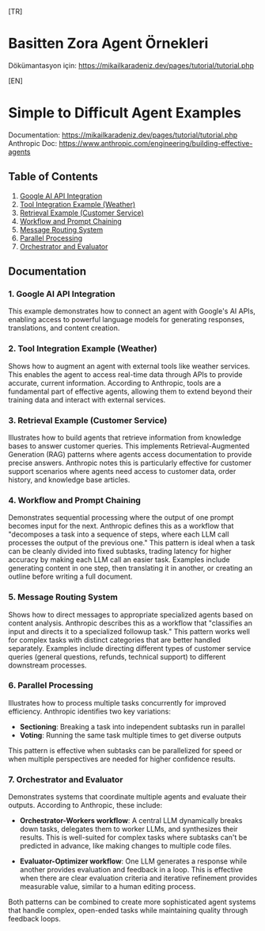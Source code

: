 [TR]

# Basitten Zora Agent Örnekleri

Dökümantasyon için: https://mikailkaradeniz.dev/pages/tutorial/tutorial.php

[EN]

# Simple to Difficult Agent Examples

Documentation: https://mikailkaradeniz.dev/pages/tutorial/tutorial.php
Anthropic Doc: https://www.anthropic.com/engineering/building-effective-agents

## Table of Contents

1. [Google AI API Integration](#1-google-ai-api-integration)
2. [Tool Integration Example (Weather)](#2-tool-integration-example)
3. [Retrieval Example (Customer Service)](#3-retrieval-example)
4. [Workflow and Prompt Chaining](#4-workflow-and-prompt-chaining)
5. [Message Routing System](#5-message-routing)
6. [Parallel Processing](#6-parallel-processing)
7. [Orchestrator and Evaluator](#7-orchestrator-and-evaluator)

## Documentation

### 1. Google AI API Integration

This example demonstrates how to connect an agent with Google's AI APIs, enabling access to powerful language models for generating responses, translations, and content creation.

### 2. Tool Integration Example (Weather)

Shows how to augment an agent with external tools like weather services. This enables the agent to access real-time data through APIs to provide accurate, current information. According to Anthropic, tools are a fundamental part of effective agents, allowing them to extend beyond their training data and interact with external services.

### 3. Retrieval Example (Customer Service)

Illustrates how to build agents that retrieve information from knowledge bases to answer customer queries. This implements Retrieval-Augmented Generation (RAG) patterns where agents access documentation to provide precise answers. Anthropic notes this is particularly effective for customer support scenarios where agents need access to customer data, order history, and knowledge base articles.

### 4. Workflow and Prompt Chaining

Demonstrates sequential processing where the output of one prompt becomes input for the next. Anthropic defines this as a workflow that "decomposes a task into a sequence of steps, where each LLM call processes the output of the previous one." This pattern is ideal when a task can be cleanly divided into fixed subtasks, trading latency for higher accuracy by making each LLM call an easier task. Examples include generating content in one step, then translating it in another, or creating an outline before writing a full document.

### 5. Message Routing System

Shows how to direct messages to appropriate specialized agents based on content analysis. Anthropic describes this as a workflow that "classifies an input and directs it to a specialized followup task." This pattern works well for complex tasks with distinct categories that are better handled separately. Examples include directing different types of customer service queries (general questions, refunds, technical support) to different downstream processes.

### 6. Parallel Processing

Illustrates how to process multiple tasks concurrently for improved efficiency. Anthropic identifies two key variations:

- **Sectioning**: Breaking a task into independent subtasks run in parallel
- **Voting**: Running the same task multiple times to get diverse outputs

This pattern is effective when subtasks can be parallelized for speed or when multiple perspectives are needed for higher confidence results.

### 7. Orchestrator and Evaluator

Demonstrates systems that coordinate multiple agents and evaluate their outputs. According to Anthropic, these include:

- **Orchestrator-Workers workflow**: A central LLM dynamically breaks down tasks, delegates them to worker LLMs, and synthesizes their results. This is well-suited for complex tasks where subtasks can't be predicted in advance, like making changes to multiple code files.

- **Evaluator-Optimizer workflow**: One LLM generates a response while another provides evaluation and feedback in a loop. This is effective when there are clear evaluation criteria and iterative refinement provides measurable value, similar to a human editing process.

Both patterns can be combined to create more sophisticated agent systems that handle complex, open-ended tasks while maintaining quality through feedback loops.
